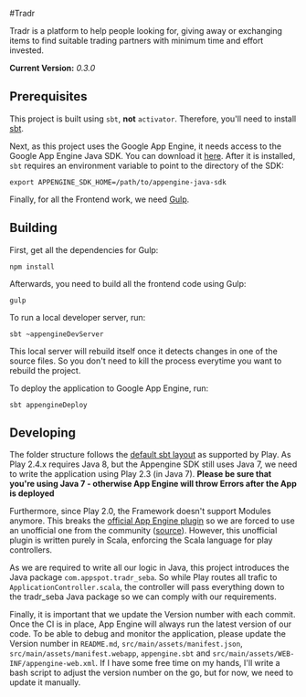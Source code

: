 #Tradr

Tradr is a platform to help people looking for, giving away or exchanging items 
to find suitable trading partners with minimum time and effort invested.

**Current Version:** *0.3.0*

## Prerequisites
This project is built using ``sbt``, **not** ``activator``. Therefore, you'll 
need to install [sbt](http://www.scala-sbt.org/).

Next, as this project uses the Google App Engine, it needs access to the Google
App Engine Java SDK. You can download it [here](https://cloud.google.com/appengine/downloads).
After it is installed, ``sbt`` requires an environment variable to point to
the directory of the SDK:
````
export APPENGINE_SDK_HOME=/path/to/appengine-java-sdk
````

Finally, for all the Frontend work, we need [Gulp](http://gulpjs.com/).

## Building
First, get all the dependencies for Gulp:
````
npm install
````

Afterwards, you need to build all the frontend code using Gulp:
````
gulp
````

To run a local developer server, run:
````
sbt ~appengineDevServer
````
This local server will rebuild itself once it detects changes in one of the source
files. So you don't need to kill the process everytime you want to rebuild the
project.

To deploy the application to Google App Engine, run:
````
sbt appengineDeploy
````

## Developing
The folder structure follows the 
[default sbt layout](https://www.playframework.com/documentation/2.4.x/Anatomy#Default-SBT-layout)
as supported by Play. As Play 2.4.x requires Java 8, but the Appengine SDK still
uses Java 7, we need to write the application using Play 2.3 (in Java 7). 
**Please be sure that you're using Java 7 - otherwise App Engine will throw
Errors after the App is deployed**

Furthermore, since Play 2.0, the Framework doesn't support Modules anymore. This
breaks the [official App Engine plugin](https://www.playframework.com/documentation/1.0/gae)
so we are forced to use an unofficial one from the community
([source](https://github.com/siderakis/playframework-appengine)). However, this
unofficial plugin is written purely in Scala, enforcing the Scala language for
play controllers.

As we are required to write all our logic in Java, this project introduces the
Java package ``com.appspot.tradr_seba``. So while Play routes all trafic to
``ApplicationController.scala``, the controller will pass everything down to
the tradr_seba Java package so we can comply with our requirements. 

Finally, it is important that we update the Version number with each 
commit. Once the CI is in place, App Engine will always run the latest version 
of our code. To be able to debug and monitor the application, please update the 
Version number in ``README.md``, ``src/main/assets/manifest.json``, 
``src/main/assets/manifest.webapp``, ``appengine.sbt`` and 
``src/main/assets/WEB-INF/appengine-web.xml``. 
If I have some free time on my hands, I'll write a bash script to adjust the version
number on the go, but for now, we need to update it manually.
